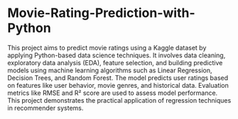 # Movie-Rating-Prediction-with-Python
This project aims to predict movie ratings using a Kaggle dataset by applying Python-based data science techniques. It involves data cleaning, exploratory data analysis (EDA), feature selection, and building predictive models using machine learning algorithms such as Linear Regression, Decision Trees, and Random Forest. The model predicts user ratings based on features like user behavior, movie genres, and historical data. Evaluation metrics like RMSE and R² score are used to assess model performance. This project demonstrates the practical application of regression techniques in recommender systems.
